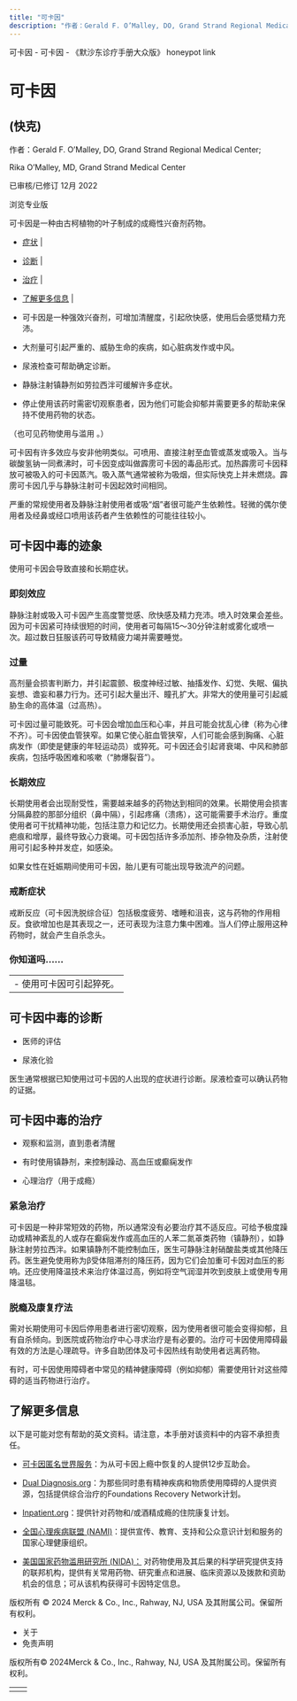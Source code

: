 ```yaml
---
title: "可卡因"
description: "作者：Gerald F. O’Malley, DO, Grand Strand Regional Medical Center;"
---
```


﻿可卡因 \- 可卡因 \- 《默沙东诊疗手册大众版》 honeypot link

# 可卡因

## (快克)

作者：Gerald F. O’Malley, DO, Grand Strand Regional Medical Center;

Rika O’Malley, MD, Grand Strand Medical Center

已审核/已修订 12月 2022

浏览专业版

可卡因是一种由古柯植物的叶子制成的成瘾性兴奋剂药物。

- [症状](#症状_v835404_zh) \|
- [诊断](#诊断_v835432_zh) \|
- [治疗](#治疗_v835435_zh) \|
- [了解更多信息](#了解更多信息_v35321578_zh) \|

- 可卡因是一种强效兴奋剂，可增加清醒度，引起欣快感，使用后会感觉精力充沛。

- 大剂量可引起严重的、威胁生命的疾病，如心脏病发作或中风。

- 尿液检查可帮助确定诊断。

- 静脉注射镇静剂如劳拉西泮可缓解许多症状。

- 停止使用该药时需密切观察患者，因为他们可能会抑郁并需要更多的帮助来保持不使用药物的状态。


（也可见药物使用与滥用 。）

可卡因有许多效应与安非他明类似。可喷用、直接注射至血管或蒸发或吸入。当与碳酸氢钠一同煮沸时，可卡因变成叫做霹雳可卡因的毒品形式。加热霹雳可卡因释放可被吸入的可卡因蒸汽。吸入蒸气通常被称为吸烟，但实际快克上并未燃烧。霹雳可卡因几乎与静脉注射可卡因起效时间相同。

严重的常规使用者及静脉注射使用者或吸“烟”者很可能产生依赖性。轻微的偶尔使用者及经鼻或经口喷用该药者产生依赖性的可能往往较小。

## 可卡因中毒的迹象

使用可卡因会导致直接和长期症状。

### 即刻效应

静脉注射或吸入可卡因产生高度警觉感、欣快感及精力充沛。喷入时效果会差些。因为可卡因紧可持续很短的时间，使用者可每隔15～30分钟注射或雾化或喷一次。超过数日狂服该药可导致精疲力竭并需要睡觉。

### 过量

高剂量会损害判断力，并引起震颤、极度神经过敏、抽搐发作、幻觉、失眠、偏执妄想、谵妄和暴力行为。还可引起大量出汗、瞳孔扩大。非常大的使用量可引起威胁生命的高体温（过高热）。

可卡因过量可能致死。可卡因会增加血压和心率，并且可能会扰乱心律（称为心律不齐）。可卡因使血管狭窄。如果它使心脏血管狭窄，人们可能会感到胸痛、心脏病发作（即使是健康的年轻运动员）或猝死。可卡因还会引起肾衰竭、中风和肺部疾病，包括呼吸困难和咳嗽（“肺爆裂音”）。

### 长期效应

长期使用者会出现耐受性，需要越来越多的药物达到相同的效果。长期使用会损害分隔鼻腔的那部分组织（鼻中隔），引起疼痛（溃疡），这可能需要手术治疗。重度使用者可干扰精神功能，包括注意力和记忆力。长期使用还会损害心脏，导致心肌疤痕和增厚，最终导致心力衰竭。可卡因包括许多添加剂、掺杂物及杂质，注射使用可引起多种并发症，如感染。

如果女性在妊娠期间使用可卡因，胎儿更有可能出现导致流产的问题。

### 戒断症状

戒断反应（可卡因洗脱综合征）包括极度疲劳、嗜睡和沮丧，这与药物的作用相反。食欲增加也是其表现之一，还可表现为注意力集中困难。当人们停止服用这种药物时，就会产生自杀念头。

### 你知道吗……

|     |
| --- |
| - 使用可卡因可引起猝死。 |

## 可卡因中毒的诊断

- 医师的评估

- 尿液化验


医生通常根据已知使用过可卡因的人出现的症状进行诊断。尿液检查可以确认药物的证据。

## 可卡因中毒的治疗

- 观察和监测，直到患者清醒

- 有时使用镇静剂，来控制躁动、高血压或癫痫发作

- 心理治疗（用于成瘾）


### 紧急治疗

可卡因是一种非常短效的药物，所以通常没有必要治疗其不适反应。可给予极度躁动或精神紊乱的人或存在癫痫发作或高血压的人苯二氮䓬类药物（镇静剂），如静脉注射劳拉西泮。如果镇静剂不能控制血压，医生可静脉注射硝酸盐类或其他降压药。医生避免使用称为β受体阻滞剂的降压药，因为它们会加重可卡因对血压的影响。还应使用降温技术来治疗体温过高，例如将空气润湿并吹到皮肤上或使用专用降温毯。

### 脱瘾及康复疗法

需对长期使用可卡因后停用患者进行密切观察，因为使用者很可能会变得抑郁，且有自杀倾向。到医院或药物治疗中心寻求治疗是有必要的。治疗可卡因使用障碍最有效的方法是心理疏导。许多自助团体及可卡因热线有助使用者远离药物。

有时，可卡因使用障碍者中常见的精神健康障碍（例如抑郁）需要使用针对这些障碍的适当药物进行治疗。

## 了解更多信息

以下是可能对您有帮助的英文资料。请注意，本手册对该资料中的内容不承担责任。

- [可卡因匿名世界服务](http://www.ca.org/)：为从可卡因上瘾中恢复的人提供12步互助会。

- [Dual Diagnosis.org](http://www.dualdiagnosis.org/)：为那些同时患有精神疾病和物质使用障碍的人提供资源，包括提供综合治疗的Foundations Recovery Network计划。

- [Inpatient.org](http://www.inpatient.org/)：提供针对药物和/或酒精成瘾的住院康复计划。

- [全国心理疾病联盟 (NAMI)](http://www.nami.org/Learn-More/Mental-Health-Conditions/Related-Conditions/Dual-Diagnosis)：提供宣传、教育、支持和公众意识计划和服务的国家心理健康组织。

- [美国国家药物滥用研究所 (NIDA)：](https://www.drugabuse.gov/drugs-abuse/cocaine) 对药物使用及其后果的科学研究提供支持的联邦机构，提供有关常用药物、研究重点和进展、临床资源以及拨款和资助机会的信息；可从该机构获得可卡因特定信息。




版权所有 © 2024
Merck & Co., Inc., Rahway, NJ, USA 及其附属公司。保留所有权利。

- 关于
- 免责声明

版权所有© 2024Merck & Co., Inc., Rahway, NJ, USA 及其附属公司。保留所有权利。

|     |     |
| --- | --- |
|  |  |